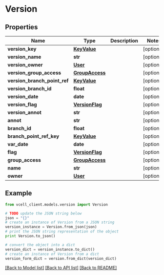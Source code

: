 # Version


## Properties
Name | Type | Description | Notes
------------ | ------------- | ------------- | -------------
**version_key** | [**KeyValue**](KeyValue.md) |  | [optional] 
**version_name** | **str** |  | [optional] 
**version_owner** | [**User**](User.md) |  | [optional] 
**version_group_access** | [**GroupAccess**](GroupAccess.md) |  | [optional] 
**version_branch_point_ref** | [**KeyValue**](KeyValue.md) |  | [optional] 
**version_branch_id** | **float** |  | [optional] 
**version_date** | **date** |  | [optional] 
**version_flag** | [**VersionFlag**](VersionFlag.md) |  | [optional] 
**version_annot** | **str** |  | [optional] 
**annot** | **str** |  | [optional] 
**branch_id** | **float** |  | [optional] 
**branch_point_ref_key** | [**KeyValue**](KeyValue.md) |  | [optional] 
**var_date** | **date** |  | [optional] 
**flag** | [**VersionFlag**](VersionFlag.md) |  | [optional] 
**group_access** | [**GroupAccess**](GroupAccess.md) |  | [optional] 
**name** | **str** |  | [optional] 
**owner** | [**User**](User.md) |  | [optional] 

## Example

```python
from vcell_client.models.version import Version

# TODO update the JSON string below
json = "{}"
# create an instance of Version from a JSON string
version_instance = Version.from_json(json)
# print the JSON string representation of the object
print Version.to_json()

# convert the object into a dict
version_dict = version_instance.to_dict()
# create an instance of Version from a dict
version_form_dict = version.from_dict(version_dict)
```
[[Back to Model list]](../README.md#documentation-for-models) [[Back to API list]](../README.md#documentation-for-api-endpoints) [[Back to README]](../README.md)


